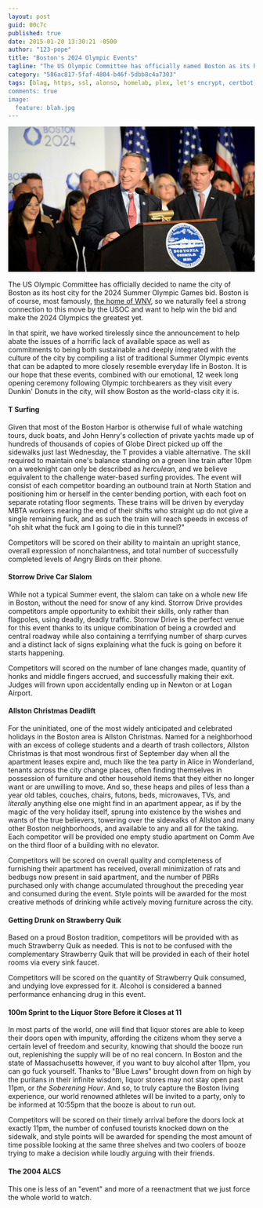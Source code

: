 ```yaml
---
layout: post
guid: 00c7c
published: true
date: 2015-01-20 13:30:21 -0500
author: "123-pope"
title: "Boston's 2024 Olympic Events"
tagline: "The US Olympic Committee has officially named Boston as its host city for the 2024 Summer Olympics bid, and we have worked tirelessly since then to help by compiling a list of events that can be adapted to more closely resemble everyday life in Boston."
category: "586ac817-5faf-4804-b46f-5dbb8c4a7303"
tags: [blag, https, ssl, alonso, homelab, plex, let's encrypt, certbot]
comments: true
image:
  feature: blah.jpg
---
```


![](/assets/img/lol/bostonolympicevents.png)

The US Olympic Committee has officially decided to name the city of Boston as its host city for the 2024 Summer Olympic Games bid. Boston is of course, most famously, [the home of WNV](http://warrantynowvoid.com/post/5ef9c), so we naturally feel a strong connection to this move by the USOC and want to help win the bid and make the 2024 Olympics the greatest yet.

In that spirit, we have worked tirelessly since the announcement to help abate the issues of a horrific lack of available space as well as commitments to being both sustainable and deeply integrated with the culture of the city by compiling a list of traditional Summer Olympic events that can be adapted to more closely resemble everyday life in Boston. It is our hope that these events, combined with our emotional, 12 week long opening ceremony following Olympic torchbearers as they visit every Dunkin' Donuts in the city, will show Boston as the world-class city it is.

#### T Surfing

Given that most of the Boston Harbor is otherwise full of whale watching tours, duck boats, and John Henry's collection of private yachts made up of hundreds of thousands of copies of Globe Direct picked up off the sidewalks just last Wednesday, the T provides a viable alternative. The skill required to maintain one's balance standing on a green line train after 10pm on a weeknight can only be described as _herculean_, and we believe equivalent to the challenge water-based surfing provides. The event will consist of each competitor boarding an outbound train at North Station and positioning him or herself in the center bending portion, with each foot on separate rotating floor segments. These trains will be driven by everyday MBTA workers nearing the end of their shifts who straight up do not give a single remaining fuck, and as such the train will reach speeds in excess of "oh shit what the fuck am I going to die in this tunnel?"

Competitors will be scored on their ability to maintain an upright stance, overall expression of nonchalantness, and total number of successfully completed levels of Angry Birds on their phone.

#### Storrow Drive Car Slalom

While not a typical Summer event, the slalom can take on a whole new life in Boston, without the need for snow of any kind. Storrow Drive provides competitors ample opportunity to exhibit their skills, only rather than flagpoles, using deadly, deadly traffic. Storrow Drive is the perfect venue for this event thanks to its unique combination of being a crowded and central roadway while also containing a terrifying number of sharp curves and a distinct lack of signs explaining what the fuck is going on before it starts happening.

Competitors will scored on the number of lane changes made, quantity of honks and middle fingers accrued, and successfully making their exit. Judges will frown upon accidentally ending up in Newton or at Logan Airport.

#### Allston Christmas Deadlift

For the uninitiated, one of the most widely anticipated and celebrated holidays in the Boston area is Allston Christmas. Named for a neighborhood with an excess of college students and a dearth of trash collectors, Allston Christmas is that most wondrous first of September day when all the apartment leases expire and, much like the tea party in Alice in Wonderland, tenants across the city change places, often finding themselves in possession of furniture and other household items that they either no longer want or are unwilling to move. And so, these heaps and piles of less than a year old tables, couches, chairs, futons, beds, microwaves, TVs, and _literally_ anything else one might find in an apartment appear, as if by the magic of the very holiday itself, sprung into existence by the wishes and wants of the true believers, towering over the sidewalks of Allston and many other Boston neighborhoods, and available to any and all for the taking. Each competitor will be provided one empty studio apartment on Comm Ave on the third floor of a building with no elevator.

Competitors will be scored on overall quality and completeness of furnishing their apartment has received, overall minimization of rats and bedbugs now present in said apartment, and the number of PBRs purchased only with change accumulated throughout the preceding year and consumed during the event. Style points will be awarded for the most creative methods of drinking while actively moving furniture across the city.

#### Getting Drunk on Strawberry Quik

Based on a proud Boston tradition, competitors will be provided with as much Strawberry Quik as needed. This is not to be confused with the complementary Strawberry Quik that will be provided in each of their hotel rooms via every sink faucet.

Competitors will be scored on the quantity of Strawberry Quik consumed, and undying love expressed for it. Alcohol is considered a banned performance enhancing drug in this event.

#### 100m Sprint to the Liquor Store Before it Closes at 11

In most parts of the world, one will find that liquor stores are able to keep their doors open with impunity, affording the citizens whom they serve a certain level of freedom and security, knowing that should the booze run out, replenishing the supply will be of no real concern. In Boston and the state of Massachusetts however, if you want to buy alcohol after 11pm, you can go fuck yourself. Thanks to "Blue Laws" brought down from on high by the puritans in their infinite wisdom, liquor stores may not stay open past 11pm, or _the Soberening Hour_. And so, to truly capture the Boston living experience, our world renowned athletes will be invited to a party, only to be informed at 10:55pm that the booze is about to run out.

Competitors will be scored on their timely arrival before the doors lock at exactly 11pm, the number of confused tourists knocked down on the sidewalk, and style points will be awarded for spending the most amount of time possible looking at the same three shelves and two coolers of booze trying to make a decision while loudly arguing with their friends.

#### The 2004 ALCS

This one is less of an "event" and more of a reenactment that we just force the whole world to watch.